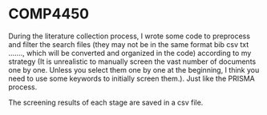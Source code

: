 # COMP4450

During the literature collection process, I wrote some code to preprocess and filter the search files (they may not be in the same format bib csv txt ......., which will be converted and organized in the code) according to my strategy (It is unrealistic to manually screen the vast number of documents one by one. Unless you select them one by one at the beginning, I think you need to use some keywords to initially screen them.). Just like the PRISMA process. 

The screening results of each stage are saved in a csv file.
